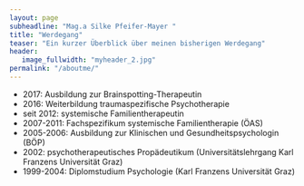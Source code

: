 ```yaml
---
layout: page
subheadline: "Mag.a Silke Pfeifer-Mayer "
title: "Werdegang"
teaser: "Ein kurzer Überblick über meinen bisherigen Werdegang"
header:
   image_fullwidth: "myheader_2.jpg"
permalink: "/aboutme/"
---
```

* 2017: Ausbildung zur Brainspotting-Therapeutin
* 2016: Weiterbildung traumaspezifische Psychotherapie
* seit 2012: systemische Familientherapeutin
* 2007-2011: Fachspezifikum systemische Familientherapie (ÖAS)
* 2005-2006: Ausbildung zur Klinischen und Gesundheitspsychologin (BÖP)
* 2002: psychotherapeutisches Propädeutikum (Universitätslehrgang Karl Franzens Universität Graz)
* 1999-2004: Diplomstudium Psychologie (Karl Franzens Universität Graz)